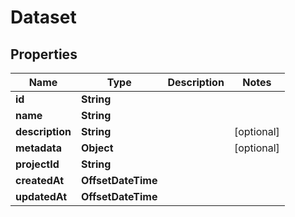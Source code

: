 

# Dataset


## Properties

| Name | Type | Description | Notes |
|------------ | ------------- | ------------- | -------------|
|**id** | **String** |  |  |
|**name** | **String** |  |  |
|**description** | **String** |  |  [optional] |
|**metadata** | **Object** |  |  [optional] |
|**projectId** | **String** |  |  |
|**createdAt** | **OffsetDateTime** |  |  |
|**updatedAt** | **OffsetDateTime** |  |  |



